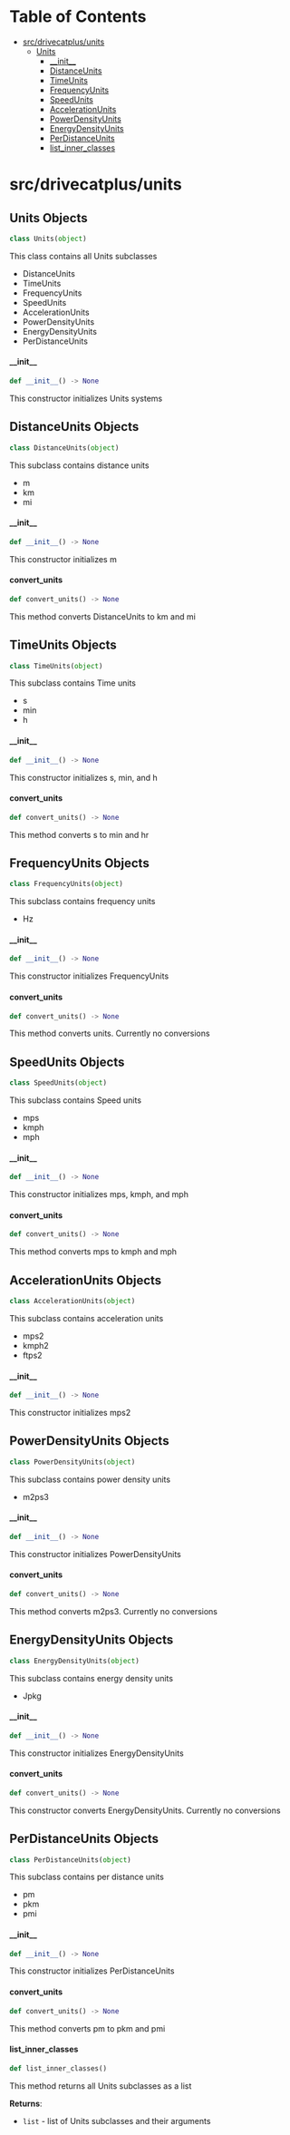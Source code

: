 # Table of Contents

* [src/drivecatplus/units](#src/drivecatplus/units)
  * [Units](#src/drivecatplus/units.Units)
    * [\_\_init\_\_](#src/drivecatplus/units.Units.__init__)
    * [DistanceUnits](#src/drivecatplus/units.Units.DistanceUnits)
    * [TimeUnits](#src/drivecatplus/units.Units.TimeUnits)
    * [FrequencyUnits](#src/drivecatplus/units.Units.FrequencyUnits)
    * [SpeedUnits](#src/drivecatplus/units.Units.SpeedUnits)
    * [AccelerationUnits](#src/drivecatplus/units.Units.AccelerationUnits)
    * [PowerDensityUnits](#src/drivecatplus/units.Units.PowerDensityUnits)
    * [EnergyDensityUnits](#src/drivecatplus/units.Units.EnergyDensityUnits)
    * [PerDistanceUnits](#src/drivecatplus/units.Units.PerDistanceUnits)
    * [list\_inner\_classes](#src/drivecatplus/units.Units.list_inner_classes)

<a id="src/drivecatplus/units"></a>

# src/drivecatplus/units

<a id="src/drivecatplus/units.Units"></a>

## Units Objects

```python
class Units(object)
```

This class contains all Units subclasses
- DistanceUnits
- TimeUnits
- FrequencyUnits
- SpeedUnits
- AccelerationUnits
- PowerDensityUnits
- EnergyDensityUnits
- PerDistanceUnits

<a id="src/drivecatplus/units.Units.__init__"></a>

#### \_\_init\_\_

```python
def __init__() -> None
```

This constructor initializes Units systems

<a id="src/drivecatplus/units.Units.DistanceUnits"></a>

## DistanceUnits Objects

```python
class DistanceUnits(object)
```

This subclass contains distance units
- m
- km
- mi

<a id="src/drivecatplus/units.Units.DistanceUnits.__init__"></a>

#### \_\_init\_\_

```python
def __init__() -> None
```

This constructor initializes m

<a id="src/drivecatplus/units.Units.DistanceUnits.convert_units"></a>

#### convert\_units

```python
def convert_units() -> None
```

This method converts DistanceUnits to km and mi

<a id="src/drivecatplus/units.Units.TimeUnits"></a>

## TimeUnits Objects

```python
class TimeUnits(object)
```

This subclass contains Time units
- s
- min
- h

<a id="src/drivecatplus/units.Units.TimeUnits.__init__"></a>

#### \_\_init\_\_

```python
def __init__() -> None
```

This constructor initializes s, min, and h

<a id="src/drivecatplus/units.Units.TimeUnits.convert_units"></a>

#### convert\_units

```python
def convert_units() -> None
```

This method converts s to min and hr

<a id="src/drivecatplus/units.Units.FrequencyUnits"></a>

## FrequencyUnits Objects

```python
class FrequencyUnits(object)
```

This subclass contains frequency units
- Hz

<a id="src/drivecatplus/units.Units.FrequencyUnits.__init__"></a>

#### \_\_init\_\_

```python
def __init__() -> None
```

This constructor initializes FrequencyUnits

<a id="src/drivecatplus/units.Units.FrequencyUnits.convert_units"></a>

#### convert\_units

```python
def convert_units() -> None
```

This method converts units. Currently no conversions

<a id="src/drivecatplus/units.Units.SpeedUnits"></a>

## SpeedUnits Objects

```python
class SpeedUnits(object)
```

This subclass contains Speed units
- mps
- kmph
- mph

<a id="src/drivecatplus/units.Units.SpeedUnits.__init__"></a>

#### \_\_init\_\_

```python
def __init__() -> None
```

This constructor initializes mps, kmph, and mph

<a id="src/drivecatplus/units.Units.SpeedUnits.convert_units"></a>

#### convert\_units

```python
def convert_units() -> None
```

This method converts mps to kmph and mph

<a id="src/drivecatplus/units.Units.AccelerationUnits"></a>

## AccelerationUnits Objects

```python
class AccelerationUnits(object)
```

This subclass contains acceleration units
- mps2
- kmph2
- ftps2

<a id="src/drivecatplus/units.Units.AccelerationUnits.__init__"></a>

#### \_\_init\_\_

```python
def __init__() -> None
```

This constructor initializes mps2

<a id="src/drivecatplus/units.Units.PowerDensityUnits"></a>

## PowerDensityUnits Objects

```python
class PowerDensityUnits(object)
```

This subclass contains power density units
- m2ps3

<a id="src/drivecatplus/units.Units.PowerDensityUnits.__init__"></a>

#### \_\_init\_\_

```python
def __init__() -> None
```

This constructor initializes PowerDensityUnits

<a id="src/drivecatplus/units.Units.PowerDensityUnits.convert_units"></a>

#### convert\_units

```python
def convert_units() -> None
```

This method converts m2ps3. Currently no conversions

<a id="src/drivecatplus/units.Units.EnergyDensityUnits"></a>

## EnergyDensityUnits Objects

```python
class EnergyDensityUnits(object)
```

This subclass contains energy density units
- Jpkg

<a id="src/drivecatplus/units.Units.EnergyDensityUnits.__init__"></a>

#### \_\_init\_\_

```python
def __init__() -> None
```

This constructor initializes EnergyDensityUnits

<a id="src/drivecatplus/units.Units.EnergyDensityUnits.convert_units"></a>

#### convert\_units

```python
def convert_units() -> None
```

This constructor converts EnergyDensityUnits. Currently no conversions

<a id="src/drivecatplus/units.Units.PerDistanceUnits"></a>

## PerDistanceUnits Objects

```python
class PerDistanceUnits(object)
```

This subclass contains per distance units
- pm
- pkm
- pmi

<a id="src/drivecatplus/units.Units.PerDistanceUnits.__init__"></a>

#### \_\_init\_\_

```python
def __init__() -> None
```

This constructor initializes PerDistanceUnits

<a id="src/drivecatplus/units.Units.PerDistanceUnits.convert_units"></a>

#### convert\_units

```python
def convert_units() -> None
```

This method converts pm to pkm and pmi

<a id="src/drivecatplus/units.Units.list_inner_classes"></a>

#### list\_inner\_classes

```python
def list_inner_classes()
```

This method returns all Units subclasses as a list

**Returns**:

- `list` - list of Units subclasses and their arguments

